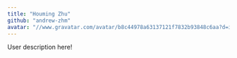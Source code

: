 ```yaml
---
title: "Houming Zhu"
github: "andrew-zhm"
avatar: "//www.gravatar.com/avatar/b8c44978a63137121f7832b93848c6aa?d=identicon"
---
```


User description here!
